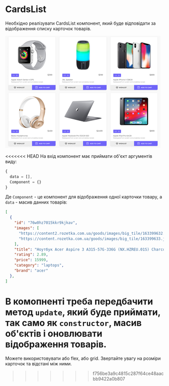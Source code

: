 # CardsList

Необхідно реалізувати CardsList компонент, 
який буде відповідати за відображення списку карточок товарів.

![preview](preview.png)

<<<<<<< HEAD
На вхід компонент має приймати об'єкт аргументів виду:

```js
{
  data = [], 
  Component = {}
}
```

Де `Component` - це компонент для відображення одної карточки товару,
а `data` - масив данних товарів:

```json
[
  {
    "id": "76w0hz7015kkr9kjkav",
    "images": [
      "https://content2.rozetka.com.ua/goods/images/big_tile/163399632.jpg",
      "https://content.rozetka.com.ua/goods/images/big_tile/163399633.jpg"
    ],
    "title": "Ноутбук Acer Aspire 3 A315-57G-336G (NX.HZREU.01S) Charcoal Black",
    "rating": 2.89,
    "price": 15999,
    "category": "laptops",
    "brand": "acer"
  },
]
```

В комопненті треба передбачити метод `update`, який буде приймати, так само як
`constructor`, масив об'єктів і оновлювати відображення товарів. 
=======
Можете використовувати або flex, або grid.
Звертайте увагу на розміри карточок та відстані між ними.
>>>>>>> f756be3a9c4815c287f64ce48aacbb9422a0b807
